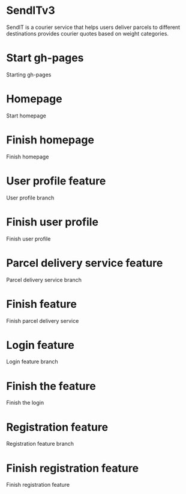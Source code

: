 # SendITv3
SendIT is a courier service that helps users deliver parcels to different destinations provides courier quotes based on weight categories.
# Start gh-pages
Starting gh-pages
# Homepage
Start homepage
# Finish homepage
Finish homepage
# User profile feature
User profile branch
# Finish user profile
Finish user profile
# Parcel delivery service feature
Parcel delivery service branch
# Finish feature
Finish parcel delivery service
# Login feature
Login feature branch
# Finish the feature
Finish the login
# Registration feature
Registration feature branch
# Finish registration feature
Finish registration feature





